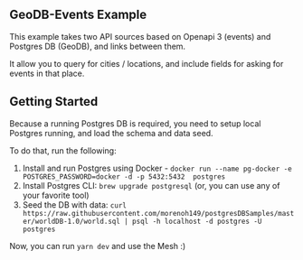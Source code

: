 ## GeoDB-Events Example

This example takes two API sources based on Openapi 3 (events) and Postgres DB (GeoDB), and links between them.

It allow you to query for cities / locations, and include fields for asking for events in that place.

## Getting Started

Because a running Postgres DB is required, you need to setup local Postgres running, and load the schema and data seed.

To do that, run the following:

1. Install and run Postgres using Docker - `docker run --name pg-docker -e POSTGRES_PASSWORD=docker -d -p 5432:5432  postgres`
2. Install Postgres CLI: `brew upgrade postgresql` (or, you can use any of your favorite tool) 
3. Seed the DB with data: `curl https://raw.githubusercontent.com/morenoh149/postgresDBSamples/master/worldDB-1.0/world.sql | psql -h localhost -d postgres -U postgres`

Now, you can run `yarn dev` and use the Mesh :) 